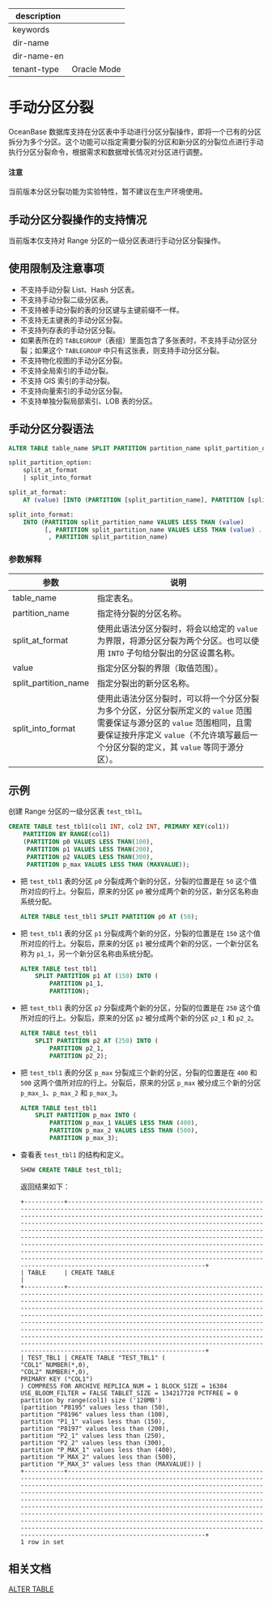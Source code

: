 |description||
|---|---|
|keywords||
|dir-name||
|dir-name-en||
|tenant-type|Oracle Mode|

# 手动分区分裂

OceanBase 数据库支持在分区表中手动进行分区分裂操作，即将一个已有的分区拆分为多个分区。这个功能可以指定需要分裂的分区和新分区的分裂位点进行手动执行分区分裂命令，根据需求和数据增长情况对分区进行调整。

<main id="notice" type='notice'>
  <h4>注意</h4>
  <p>当前版本分区分裂功能为实验特性，暂不建议在生产环境使用。</p>
</main>

## 手动分区分裂操作的支持情况

当前版本仅支持对 Range 分区的一级分区表进行手动分区分裂操作。

## 使用限制及注意事项

* 不支持手动分裂 List、Hash 分区表。
* 不支持手动分裂二级分区表。
* 不支持被手动分裂的表的分区键与主键前缀不一样。
* 不支持无主键表的手动分区分裂。
* 不支持列存表的手动分区分裂。
* 如果表所在的 `TABLEGROUP`（表组）里面包含了多张表时，不支持手动分区分裂；如果这个 `TABLEGROUP` 中只有这张表，则支持手动分区分裂。
* 不支持物化视图的手动分区分裂。
* 不支持全局索引的手动分裂。
* 不支持 GIS 索引的手动分裂。
* 不支持向量索引的手动分区分裂。
* 不支持单独分裂局部索引、LOB 表的分区。

## 手动分区分裂语法

```sql
ALTER TABLE table_name SPLIT PARTITION partition_name split_partition_option;

split_partition_option:
    split_at_format
    | split_into_format

split_at_format:
    AT (value) [INTO (PARTITION [split_partition_name], PARTITION [split_partition_name])]

split_into_format:
    INTO (PARTITION split_partition_name VALUES LESS THAN (value)
          [, PARTITION split_partition_name VALUES LESS THAN (value) ...]
           , PARTITION split_partition_name)
```

### 参数解释

|       **参数**       | **说明** |
|----------------------|----------|
| table_name           | 指定表名。|
| partition_name       | 指定待分裂的分区名称。|
| split_at_format      | 使用此语法分区分裂时，将会以给定的 `value` 为界限，将源分区分裂为两个分区。也可以使用 `INTO` 子句给分裂出的分区设置名称。|
| value                | 指定分区分裂的界限（取值范围）。|
| split_partition_name | 指定分裂出的新分区名称。|
| split_into_format    | 使用此语法分区分裂时，可以将一个分区分裂为多个分区，分区分裂所定义的 `value` 范围需要保证与源分区的 `value` 范围相同，且需要保证按升序定义 `value`（不允许填写最后一个分区分裂的定义，其 `value` 等同于源分区）。|

## 示例

创建 Range 分区的一级分区表 `test_tbl1`。

```sql
CREATE TABLE test_tbl1(col1 INT, col2 INT, PRIMARY KEY(col1))
    PARTITION BY RANGE(col1)
    (PARTITION p0 VALUES LESS THAN(100),
     PARTITION p1 VALUES LESS THAN(200),
     PARTITION p2 VALUES LESS THAN(300),
     PARTITION p_max VALUES LESS THAN (MAXVALUE));
```

* 把 `test_tbl1` 表的分区 `p0` 分裂成两个新的分区，分裂的位置是在 `50` 这个值所对应的行上。分裂后，原来的分区 `p0` 被分成两个新的分区，新分区名称由系统分配。

    ```sql
    ALTER TABLE test_tbl1 SPLIT PARTITION p0 AT (50);
    ```

* 把 `test_tbl1` 表的分区 `p1` 分裂成两个新的分区，分裂的位置是在 `150` 这个值所对应的行上。分裂后，原来的分区 `p1` 被分成两个新的分区，一个新分区名称为 `p1_1`，另一个新分区名称由系统分配。

    ```sql
    ALTER TABLE test_tbl1
        SPLIT PARTITION p1 AT (150) INTO ( 
            PARTITION p1_1, 
            PARTITION);
    ```

* 把 `test_tbl1` 表的分区 `p2` 分裂成两个新的分区，分裂的位置是在 `250` 这个值所对应的行上。分裂后，原来的分区 `p2` 被分成两个新的分区 `p2_1` 和 `p2_2`。

    ```sql
    ALTER TABLE test_tbl1
        SPLIT PARTITION p2 AT (250) INTO (
            PARTITION p2_1,
            PARTITION p2_2);
    ```

* 把 `test_tbl1` 表的分区 `p_max` 分裂成三个新的分区，分裂的位置是在 `400` 和 `500` 这两个值所对应的行上。分裂后，原来的分区 `p_max` 被分成三个新的分区 `p_max_1`、`p_max_2` 和 `p_max_3`。

    ```sql
    ALTER TABLE test_tbl1
        SPLIT PARTITION p_max INTO (
            PARTITION p_max_1 VALUES LESS THAN (400),
            PARTITION p_max_2 VALUES LESS THAN (500),
            PARTITION p_max_3);
    ```

* 查看表 `test_tbl1` 的结构和定义。

    ```sql
    SHOW CREATE TABLE test_tbl1;
    ```

    返回结果如下：

    ```shell
    +-----------+-----------------------------------------------------------------------------------------------------------------------------------------------------------------------------------------------------------------------------------------------------------------------------------------------------------------------------------------------------------------------------------------------------------------------------------------------------------------------------------------------------------------------------------------------------------------------------------------------------------------------------------------------------------------+
    | TABLE     | CREATE TABLE                                                                                                                                                                                                                                                                                                                                                                                                                                                                                                                                                                                                                                                    |
    +-----------+-----------------------------------------------------------------------------------------------------------------------------------------------------------------------------------------------------------------------------------------------------------------------------------------------------------------------------------------------------------------------------------------------------------------------------------------------------------------------------------------------------------------------------------------------------------------------------------------------------------------------------------------------------------------+
    | TEST_TBL1 | CREATE TABLE "TEST_TBL1" (
    "COL1" NUMBER(*,0),
    "COL2" NUMBER(*,0),
    PRIMARY KEY ("COL1")
    ) COMPRESS FOR ARCHIVE REPLICA_NUM = 1 BLOCK_SIZE = 16384 USE_BLOOM_FILTER = FALSE TABLET_SIZE = 134217728 PCTFREE = 0
    partition by range(col1) size ('128MB')
    (partition "P8195" values less than (50),
    partition "P8196" values less than (100),
    partition "P1_1" values less than (150),
    partition "P8197" values less than (200),
    partition "P2_1" values less than (250),
    partition "P2_2" values less than (300),
    partition "P_MAX_1" values less than (400),
    partition "P_MAX_2" values less than (500),
    partition "P_MAX_3" values less than (MAXVALUE)) |
    +-----------+-----------------------------------------------------------------------------------------------------------------------------------------------------------------------------------------------------------------------------------------------------------------------------------------------------------------------------------------------------------------------------------------------------------------------------------------------------------------------------------------------------------------------------------------------------------------------------------------------------------------------------------------------------------------+
    1 row in set
    ```

## 相关文档

[ALTER TABLE](../../../../500.sql-reference/100.sql-syntax/300.common-tenant-of-oracle-mode/900.sql-statement-of-oracle-mode/100.ddl-of-oracle-mode/1000.alter-table-of-oracle-mode.md)
